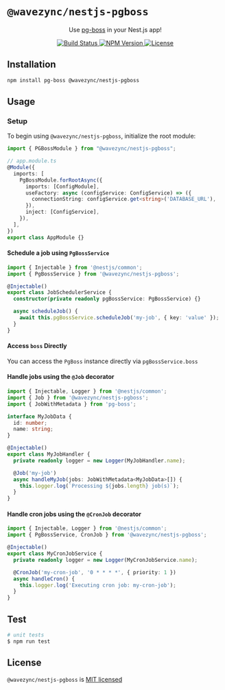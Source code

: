 # `@wavezync/nestjs-pgboss`

<p align="center">
    Use <a href="https://github.com/timgit/pg-boss" target="_blank">pg-boss</a> in your Nest.js app!
<p align="center">

<p align="center">
   <a href="https://github.com/wavezync/nestjs-pgboss/actions/workflows/build.yaml">
        <img src="https://img.shields.io/github/actions/workflow/status/wavezync/nestjs-pgboss/build.yaml?branch=main" alt="Build Status">
    </a>
    <a href="https://www.npmjs.com/package/@wavezync/nestjs-pgboss">
      <img alt="NPM Version" src="https://img.shields.io/npm/v/%40wavezync%2Fnestjs-pgboss">
    </a>
    <a href="https://github.com/wavezync/nestjs-pgboss/blob/main/LICENSE">
        <img src="https://img.shields.io/badge/License-MIT-green" alt="License">
    </a>
</p>

## Installation

```bash
npm install pg-boss @wavezync/nestjs-pgboss
```

## Usage

### Setup

To begin using `@wavezync/nestjs-pgboss`, initialize the root module:

```ts
import { PGBossModule } from "@wavezync/nestjs-pgboss";

// app.module.ts
@Module({
  imports: [
    PgBossModule.forRootAsync({
      imports: [ConfigModule],
      useFactory: async (configService: ConfigService) => ({
        connectionString: configService.get<string>('DATABASE_URL'),
      }),
      inject: [ConfigService],
    }),
  ],
})
export class AppModule {}
```

#### Schedule a job using `PgBossService`

```ts
import { Injectable } from '@nestjs/common';
import { PgBossService } from '@wavezync/nestjs-pgboss';

@Injectable()
export class JobSchedulerService {
  constructor(private readonly pgBossService: PgBossService) {}

  async scheduleJob() {
    await this.pgBossService.scheduleJob('my-job', { key: 'value' });
  }
}

```

#### Access `boss` Directly

You can access the `PgBoss` instance directly via `pgBossService.boss`

#### Handle jobs using the `@Job` decorator

```ts
import { Injectable, Logger } from '@nestjs/common';
import { Job } from '@wavezync/nestjs-pgboss';
import { JobWithMetadata } from 'pg-boss';

interface MyJobData {
  id: number;
  name: string;
}

@Injectable()
export class MyJobHandler {
  private readonly logger = new Logger(MyJobHandler.name);

  @Job('my-job')
  async handleMyJob(jobs: JobWithMetadata<MyJobData>[]) {
    this.logger.log(`Processing ${jobs.length} job(s)`);
  }
}

```

#### Handle cron jobs using the `@CronJob` decorator

```ts
import { Injectable, Logger } from '@nestjs/common';
import { PgBossService, CronJob } from '@wavezync/nestjs-pgboss';

@Injectable()
export class MyCronJobService {
  private readonly logger = new Logger(MyCronJobService.name);

  @CronJob('my-cron-job', '0 * * * *', { priority: 1 })
  async handleCron() {
    this.logger.log('Executing cron job: my-cron-job');
  }
}

```

## Test

```bash
# unit tests
$ npm run test

```

## License

`@wavezync/nestjs-pgboss` is [MIT licensed](LICENSE)

